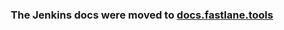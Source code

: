 <h3 align="center">
	The Jenkins docs were moved to <a href='https://docs.fastlane.tools/best-practices/continuous-integration/#jenkins-integration'>docs.fastlane.tools</a>
</h3>
